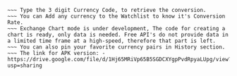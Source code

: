 ~~~ This is the Currency Converter App ###
~~~ Type the 3 digit Currency Code, to retrieve the conversion.
~~~ You can Add any currency to the Watchlist to know it's Conversion Rate.
~~~ Exchange Chart mode is under development, The code for creating a chart is ready, only data is needed. Free API's do not provide data in a limited time frame at a high-speed, therefore that part is left.
~~~ You can also pin your favorite currency pairs in History section.
~~~ The link for APK version: - https://drive.google.com/file/d/1Hj65MRiVp65B5SGDCXYgpPvdRpyaLUpg/view?usp=sharing
